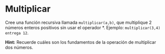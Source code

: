 
# Multiplicar
Cree una función recursiva llamada `multiplicar(a,b)`, que multiplique 2 números enteros positivos sin usar el operador *. Ejemplo: `multiplicar(3,4) entrega 12`.
 
**Hint:** Recuerde cuáles son los fundamentos de la operación de multiplicar dos números.

